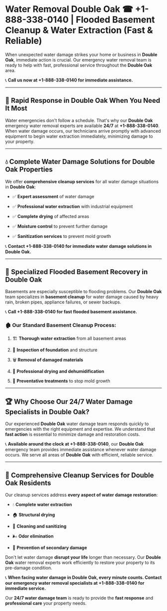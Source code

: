 # Water Removal Double Oak ☎ +1-888-338-0140 | Flooded Basement Cleanup & Water Extraction (Fast & Reliable)

When unexpected water damage strikes your home or business in **Double Oak**, immediate action is crucial. Our emergency water removal team is ready to help with fast, professional service throughout the **Double Oak** area. 

📞 **Call us now at +1-888-338-0140 for immediate assistance.**
---
## 🚀 Rapid Response in Double Oak When You Need It Most
Water emergencies don't follow a schedule. That's why our **Double Oak** emergency water removal experts are available **24/7** at **+1-888-338-0140**. When water damage occurs, our technicians arrive promptly with advanced equipment to begin water extraction immediately, minimizing damage to your property.
---
## 💧 Complete Water Damage Solutions for Double Oak Properties
We offer **comprehensive cleanup services** for all water damage situations in **Double Oak**:
- ✅ **Expert assessment** of water damage  
- ✅ **Professional water extraction** with industrial equipment  
- ✅ **Complete drying** of affected areas  
- ✅ **Moisture control** to prevent further damage  
- ✅ **Sanitization services** to prevent mold growth  
📞 **Contact +1-888-338-0140 for immediate water damage solutions in Double Oak.**
---
## 🌊 Specialized Flooded Basement Recovery in Double Oak
Basements are especially susceptible to flooding problems. Our **Double Oak** team specializes in **basement cleanup** for water damage caused by heavy rain, broken pipes, appliance failures, or sewer backups. 
📞 **Call +1-888-338-0140 for fast flooded basement assistance.**
### 🏚️ Our Standard Basement Cleanup Process:
1. 🏗️ **Thorough water extraction** from all basement areas  
2. 🔎 **Inspection of foundation** and structure  
3. 🗑️ **Removal of damaged materials**  
4. 💨 **Professional drying and dehumidification**  
5. 🚫 **Preventative treatments** to stop mold growth  
---
## 🏆 Why Choose Our 24/7 Water Damage Specialists in Double Oak?
Our experienced **Double Oak** water damage team responds quickly to emergencies with the right equipment and expertise. We understand that **fast action** is essential to minimize damage and restoration costs.
📞 **Available around the clock at +1-888-338-0140**, our **Double Oak** emergency team provides immediate assistance whenever water damage occurs. We serve all areas of **Double Oak** with efficient, reliable service.
---
## 🧹 Comprehensive Cleanup Services for Double Oak Residents
Our cleanup services address **every aspect of water damage restoration**:
- 💧 **Complete water extraction**  
- 🏠 **Structural drying**  
- 🧼 **Cleaning and sanitizing**  
- 🌬️ **Odor elimination**  
- 🚫 **Prevention of secondary damage**  
Don't let water damage **disrupt your life** longer than necessary. Our **Double Oak** water removal experts work efficiently to restore your property to its pre-damage condition.
📞 **When facing water damage in Double Oak, every minute counts. Contact our emergency water removal specialists at +1-888-338-0140 for immediate service.**
Our **24/7 water damage team** is ready to provide the **fast response** and **professional care** your property needs.
